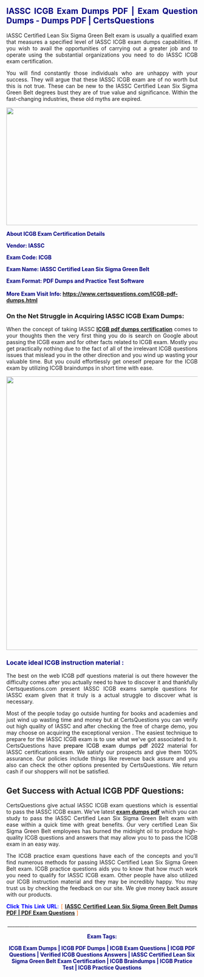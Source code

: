 <h2 style="text-align: justify;"><span style="color: #000080;">IASSC ICGB Exam Dumps PDF | Exam Question Dumps - Dumps PDF | CertsQuestions</span></h2>
<p style="text-align: justify;">IASSC Certified Lean Six Sigma Green Belt exam is usually a qualified exam that measures a specified level of IASSC  ICGB exam dumps capabilities. If you wish to avail the opportunities of carrying out a greater job and to operate using the substantial organizations you need to do IASSC ICGB exam certification.</p>
<p style="text-align: justify;">You will find constantly those individuals who are unhappy with your success. They will argue that these IASSC  ICGB exam are of no worth but this is not true. These can be new to the IASSC Certified Lean Six Sigma Green Belt degrees bust they are of true value and significance. Within the fast-changing industries, these old myths are expired.</p>
<p><img style="display: block; margin-left: auto; margin-right: auto;" src="https://i.imgur.com/eaP4ae9.png" width="840" height="310" /></p>
<p><span style="color: #000080;"><strong>About ICGB Exam Certification Details</strong></span></p>
<p><span style="color: #000080;"><strong>Vendor: IASSC<br /></strong></span></p>
<p><span style="color: #000080;"><strong>Exam Code: ICGB</strong></span></p>
<p><span style="color: #000080;"><strong>Exam Name: IASSC Certified Lean Six Sigma Green Belt</strong></span></p>
<p><span style="color: #000080;"><strong>Exam Format: PDF Dumps and Practice Test Software<br /><br />More Exam Visit Info: <span style="color: #ff6600;"><a href="https://www.certsquestions.com/ICGB-pdf-dumps.html">https://www.certsquestions.com/ICGB-pdf-dumps.html</a></span></strong></span></p>
<h3>On the Net Struggle in Acquiring IASSC ICGB Exam Dumps:</h3>
<p style="text-align: justify;">When the concept of taking IASSC <a href="https://www.certsquestions.com/ICGB-pdf-dumps.html"><strong> ICGB pdf dumps certification</strong></a> comes to your thoughts then the very first thing you do is search on Google about passing the ICGB exam and for other facts related to ICGB exam. Mostly you get practically nothing due to the fact of all of the irrelevant ICGB questions issues that mislead you in the other direction and you wind up wasting your valuable time. But you could effortlessly get oneself prepare for the ICGB exam by utilizing ICGB braindumps in short time with ease.</p>
<p><a href="https://www.certsquestions.com/ICGB-pdf-dumps.html"><img style="display: block; margin-left: auto; margin-right: auto;" src="https://i.imgur.com/pxhoKQ2.png" width="720" /></a></p>
<h3><span style="color: #000080;">Locate ideal  ICGB instruction material :</span></h3>
<p style="text-align: justify;">The best on the web ICGB pdf questions material is out there however the difficulty comes after you actually need to have to discover it and thankfully Certsquestions.com present IASSC ICGB exams sample questions for IASSC  exam given that it truly is a actual struggle to discover what is necessary.</p>
<p style="text-align: justify;">Most of the people today go outside hunting for books and academies and just wind up wasting time and money but at CertsQuestions you can verify out high quality of IASSC  and after checking the free of charge demo, you may choose on acquiring the exceptional version . The easiest technique to prepare for the IASSC ICGB exam is to use what we've got associated to it. CertsQuestions have <span style="color: #000000;">prepare ICGB exam dumps pdf 2022</span> material for IASSC certifications exam. We satisfy our prospects and give them 100% assurance. Our policies include things like revenue back assure and you also can check the other options presented by CertsQuestions. We return cash if our shoppers will not be satisfied.</p>
<h2>Get Success with Actual ICGB PDF Questions:</h2>
<p style="text-align: justify;">CertsQuestions give actual IASSC ICGB exam questions which is essential to pass the IASSC  ICGB exam. We've latest<strong>&nbsp;<a href="https://www.certsquestions.com/">exam dumps pdf</a></strong>&nbsp;which you can study to pass the IASSC Certified Lean Six Sigma Green Belt exam with ease within a quick time with great benefits. Our very certified Lean Six Sigma Green Belt employees has burned the midnight oil to produce high-quality ICGB questions and answers that may allow you to to pass the ICGB exam in an easy way.</p>
<p style="text-align: justify;">The ICGB practice exam questions have each of the concepts and you'll find numerous methods for passing IASSC Certified Lean Six Sigma Green Belt exam. ICGB practice questions aids you to know that how much work you need to qualify for IASSC  ICGB exam. Other people have also utilized our ICGB instruction material and they may be incredibly happy. You may trust us by checking the feedback on our site. We give money back assure with our products.</p>
<p style="text-align: justify;"><span style="color: #0000ff;"><strong>Click This Link URL</strong>:</span> <span style="color: #ff6600;">[ <strong><a href="https://www.certsquestions.com/lean-six-sigma-green-belt-certification.html">IASSC Certified Lean Six Sigma Green Belt Dumps PDF | PDF Exam Questions</a></strong> ]</span></p>
<p style="text-align: center;">______________________________________________________________________________</p>
<p style="text-align: center;"><span style="color: #000080;"><strong>Exam Tags:</strong></span></p>
<p style="text-align: center;"><span style="color: #000080;"><strong>ICGB Exam Dumps | ICGB PDF Dumps | ICGB Exam Questions | ICGB PDF Questions | Verified ICGB Questions Answers | IASSC Certified Lean Six Sigma Green Belt Exam Certification | ICGB Braindumps | ICGB Pratice Test | ICGB Practice Questions</strong></span></p>
